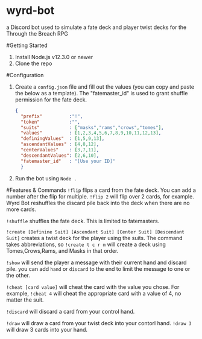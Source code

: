 # wyrd-bot
a Discord bot used to simulate a fate deck and player twist decks for the Through the Breach RPG

#Getting Started
1. Install Node.js v12.3.0 or newer
2. Clone the repo

#Configuration
1. Create a `config.json` file and fill out the values (you can copy and paste the below as a template). The "fatemaster_id" is used to grant shuffle permission for the fate deck.
      ```JSON
      {
        "prefix"          :"!",
        "token"           :"",
        "suits"           : ["masks","rams","crows","tomes"],
        "values"          : [1,2,3,4,5,6,7,8,9,10,11,12,13],
        "definingValues"  : [1,5,9,13],
        "ascendantValues" : [4,8,12],
        "centerValues"    : [3,7,11],
        "descendantValues": [2,6,10],
        "fatemaster_id"   : "[Use your ID]"
        }
    ```


2. Run the bot using `Node .`

#Features & Commands
`!flip` flips a card from the fate deck. You can add a number after the flip for multiple. `!flip 2` will flip over 2 cards, for example. Wyrd Bot reshuffles the discard pile back into the deck when there are no more cards.

`!shuffle` shuffles the fate deck. This is limited to fatemasters.

`!create [Definine Suit] [Ascendant Suit] [Center Suit] [Descendant Suit]` creates a twist deck for the player using the suits. The command takes abbreviations, so `!create t c r m` will create a deck using Tomes,Crows,Rams, and Masks in that order.

`!show` will send the player a message with their current hand and discard pile. you can add `hand` or `discard` to the end to limit the message to one or the other.

`!cheat [card value]` will cheat the card with the value you chose. For example, `!cheat 4` will cheat the appropriate card with a value of 4, no matter the suit.

`!discard` will discard a card from your control hand.

`!draw` will draw a card from your twist deck into your contorl hand. `!draw 3` will draw 3 cards into your hand.

